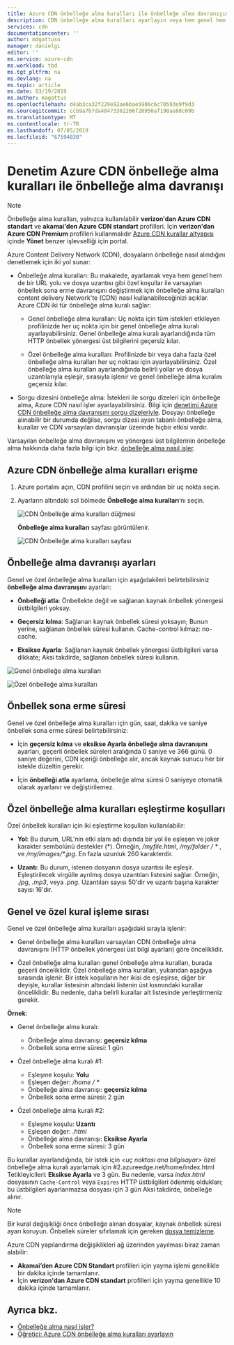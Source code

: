 ```yaml
---
title: Azure CDN önbelleğe alma kuralları ile önbelleğe alma davranışını denetleme | Microsoft Docs
description: CDN önbelleğe alma kuralları ayarlayın veya hem genel hem de bir URL yolu ve dosya uzantıları gibi koşullarla varsayılan önbellek sona erme davranışını değiştirmek için kullanabilirsiniz.
services: cdn
documentationcenter: ''
author: mdgattuso
manager: danielgi
editor: ''
ms.service: azure-cdn
ms.workload: tbd
ms.tgt_pltfrm: na
ms.devlang: na
ms.topic: article
ms.date: 03/19/2019
ms.author: magattus
ms.openlocfilehash: d4ab3ca32f229e92ae6bae5906c6c70593e9f9d3
ms.sourcegitcommit: ccb9a7b7da48473362266f20950af190ae88c09b
ms.translationtype: MT
ms.contentlocale: tr-TR
ms.lasthandoff: 07/05/2019
ms.locfileid: "67594030"
---
```

# <a name="control-azure-cdn-caching-behavior-with-caching-rules"></a>Denetim Azure CDN önbelleğe alma kuralları ile önbelleğe alma davranışı

> [!NOTE] 
> Önbelleğe alma kuralları, yalnızca kullanılabilir **verizon'dan Azure CDN standart** ve **akamai'den Azure CDN standart** profilleri. İçin **verizon'dan Azure CDN Premium** profilleri kullanmalıdır [Azure CDN kurallar altyapısı](cdn-rules-engine.md) içinde **Yönet** benzer işlevselliği için portal.
 
Azure Content Delivery Network (CDN), dosyaların önbelleğe nasıl alındığını denetlemek için iki yol sunar: 

- Önbelleğe alma kuralları: Bu makalede, ayarlamak veya hem genel hem de bir URL yolu ve dosya uzantısı gibi özel koşullar ile varsayılan önbellek sona erme davranışını değiştirmek için önbelleğe alma kuralları content delivery Network'te (CDN) nasıl kullanabileceğinizi açıklar. Azure CDN iki tür önbelleğe alma kuralı sağlar:

   - Genel önbelleğe alma kuralları: Uç nokta için tüm istekleri etkileyen profilinizde her uç nokta için bir genel önbelleğe alma kuralı ayarlayabilirsiniz. Genel önbelleğe alma kuralı ayarlandığında tüm HTTP önbellek yönergesi üst bilgilerini geçersiz kılar.

   - Özel önbelleğe alma kuralları: Profilinizde bir veya daha fazla özel önbelleğe alma kuralları her uç noktası için ayarlayabilirsiniz. Özel önbelleğe alma kuralları ayarlandığında belirli yollar ve dosya uzantılarıyla eşleşir, sırasıyla işlenir ve genel önbelleğe alma kuralını geçersiz kılar. 

- Sorgu dizesini önbelleğe alma: İstekleri ile sorgu dizeleri için önbelleğe alma, Azure CDN nasıl işler ayarlayabilirsiniz. Bilgi için [denetimi Azure CDN önbelleğe alma davranışını sorgu dizeleriyle](cdn-query-string.md). Dosyayı önbelleğe alınabilir bir durumda değilse, sorgu dizesi ayarı tabanlı önbelleğe alma, kurallar ve CDN varsayılan davranışlar üzerinde hiçbir etkisi vardır.

Varsayılan önbelleğe alma davranışını ve yönergesi üst bilgilerinin önbelleğe alma hakkında daha fazla bilgi için bkz. [önbelleğe alma nasıl işler](cdn-how-caching-works.md). 


## <a name="accessing-azure-cdn-caching-rules"></a>Azure CDN önbelleğe alma kuralları erişme

1. Azure portalını açın, CDN profilini seçin ve ardından bir uç nokta seçin.

2. Ayarların altındaki sol bölmede **Önbelleğe alma kuralları**’nı seçin.

   ![CDN Önbelleğe alma kuralları düğmesi](./media/cdn-caching-rules/cdn-caching-rules-btn.png)

   **Önbelleğe alma kuralları** sayfası görüntülenir.

   ![CDN Önbelleğe alma kuralları sayfası](./media/cdn-caching-rules/cdn-caching-rules-page.png)


## <a name="caching-behavior-settings"></a>Önbelleğe alma davranışı ayarları
Genel ve özel önbelleğe alma kuralları için aşağıdakileri belirtebilirsiniz **önbelleğe alma davranışını** ayarları:

- **Önbelleği atla**: Önbellekte değil ve sağlanan kaynak önbellek yönergesi üstbilgileri yoksay.

- **Geçersiz kılma**: Sağlanan kaynak önbellek süresi yoksayın; Bunun yerine, sağlanan önbellek süresi kullanın. Cache-control kılmaz: no-cache.

- **Eksikse Ayarla**: Sağlanan kaynak önbellek yönergesi üstbilgileri varsa dikkate; Aksi takdirde, sağlanan önbellek süresi kullanın.

![Genel önbelleğe alma kuralları](./media/cdn-caching-rules/cdn-global-caching-rules.png)

![Özel önbelleğe alma kuralları](./media/cdn-caching-rules/cdn-custom-caching-rules.png)

## <a name="cache-expiration-duration"></a>Önbellek sona erme süresi
Genel ve özel önbelleğe alma kuralları için gün, saat, dakika ve saniye önbellek sona erme süresi belirtebilirsiniz:

- İçin **geçersiz kılma** ve **eksikse Ayarla** **önbelleğe alma davranışını** ayarları, geçerli önbellek süreleri aralığında 0 saniye ve 366 günü. 0 saniye değerini, CDN içeriği önbelleğe alır, ancak kaynak sunucu her bir istekle düzeltin gerekir.

- İçin **önbelleği atla** ayarlama, önbelleğe alma süresi 0 saniyeye otomatik olarak ayarlanır ve değiştirilemez.

## <a name="custom-caching-rules-match-conditions"></a>Özel önbelleğe alma kuralları eşleştirme koşulları

Özel önbellek kuralları için iki eşleştirme koşulları kullanılabilir:
 
- **Yol**: Bu durum, URL'nin etki alanı adı dışında bir yol ile eşleşen ve joker karakter sembolünü destekler (\*). Örneğin, _/myfile.html_, _/my/folder / *_ , ve _/my/images/*.jpg_. En fazla uzunluk 260 karakterdir.

- **Uzantı**: Bu durum, istenen dosyanın dosya uzantısı ile eşleşir. Eşleştirilecek virgülle ayrılmış dosya uzantıları listesini sağlar. Örneğin, _.jpg_, _.mp3_, veya _.png_. Uzantıları sayısı 50'dir ve uzantı başına karakter sayısı 16'dır. 

## <a name="global-and-custom-rule-processing-order"></a>Genel ve özel kural işleme sırası
Genel ve özel önbelleğe alma kuralları aşağıdaki sırayla işlenir:

- Genel önbelleğe alma kuralları varsayılan CDN önbelleğe alma davranışını (HTTP önbellek yönergesi üst bilgi ayarları) göre önceliklidir. 

- Özel önbelleğe alma kuralları genel önbelleğe alma kuralları, burada geçerli önceliklidir. Özel önbelleğe alma kuralları, yukarıdan aşağıya sırasında işlenir. Bir istek koşulların her ikisi de eşleşirse, diğer bir deyişle, kurallar listesinin altındaki listenin üst kısmındaki kurallar önceliklidir. Bu nedenle, daha belirli kurallar alt listesinde yerleştirmeniz gerekir.

**Örnek**:
- Genel önbelleğe alma kuralı: 
   - Önbelleğe alma davranışı: **geçersiz kılma**
   - Önbellek sona erme süresi: 1 gün

- Özel önbelleğe alma kuralı #1:
   - Eşleşme koşulu: **Yolu**
   - Eşleşen değer:   _/home / *_
   - Önbelleğe alma davranışı: **geçersiz kılma**
   - Önbellek sona erme süresi: 2 gün

- Özel önbelleğe alma kuralı #2:
   - Eşleşme koşulu: **Uzantı**
   - Eşleşen değer: _.html_
   - Önbelleğe alma davranışı: **Eksikse Ayarla**
   - Önbellek sona erme süresi: 3 gün

Bu kurallar ayarlandığında, bir istek için  _&lt;uç noktası ana bilgisayar&gt;_ özel önbelleğe alma kuralı ayarlamak için #2.azureedge.net/home/index.html Tetikleyicileri: **Eksikse Ayarla** ve 3 gün. Bu nedenle, varsa *index.html* dosyasının `Cache-Control` veya `Expires` HTTP üstbilgileri ödenmiş oldukları; bu üstbilgileri ayarlanmazsa dosyası için 3 gün Aksi takdirde, önbelleğe alınır.

> [!NOTE] 
> Bir kural değişikliği önce önbelleğe alınan dosyalar, kaynak önbellek süresi ayarı koruyun. Önbellek süreler sıfırlamak için gereken [dosya temizleme](cdn-purge-endpoint.md). 
>
> Azure CDN yapılandırma değişiklikleri ağ üzerinden yayılması biraz zaman alabilir: 
> - **Akamai’den Azure CDN Standart** profilleri için yayma işlemi genellikle bir dakika içinde tamamlanır. 
> - İçin **verizon'dan Azure CDN standart** profilleri için yayma genellikle 10 dakika içinde tamamlanır.  
>

## <a name="see-also"></a>Ayrıca bkz.

- [Önbelleğe alma nasıl işler?](cdn-how-caching-works.md)
- [Öğretici: Azure CDN önbelleğe alma kuralları ayarlayın](cdn-caching-rules-tutorial.md)
